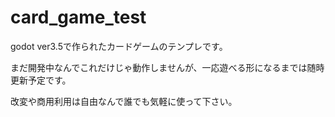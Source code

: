 # card_game_test

godot ver3.5で作られたカードゲームのテンプレです。

まだ開発中なんでこれだけじゃ動作しませんが、一応遊べる形になるまでは随時更新予定です。

改変や商用利用は自由なんで誰でも気軽に使って下さい。
